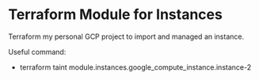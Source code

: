 # Terraform Module for Instances 

Terraform my personal GCP project to import and managed an instance.

Useful command:
- terraform taint module.instances.google_compute_instance.instance-2
